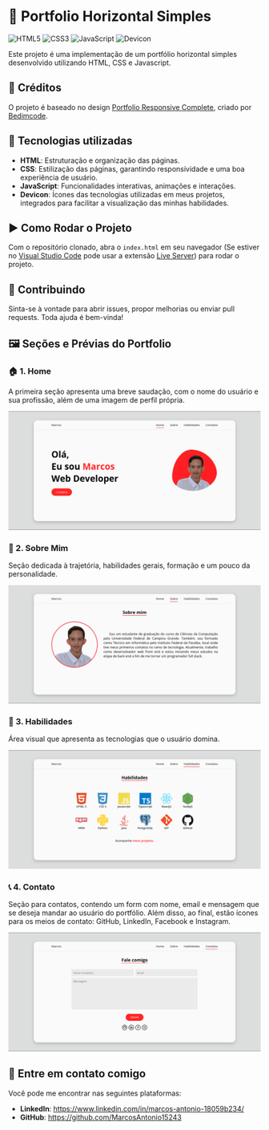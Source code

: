 # 📕 Portfolio Horizontal Simples

![HTML5](https://img.shields.io/badge/HTML5-E34F26?style=for-the-badge&logo=html5&logoColor=white)
![CSS3](https://img.shields.io/badge/CSS3-1572B6?style=for-the-badge&logo=css3&logoColor=white)
![JavaScript](https://img.shields.io/badge/JavaScript-F7DF1E?style=for-the-badge&logo=javascript&logoColor=black)
![Devicon](https://img.shields.io/badge/Devicon-%2300C853?style=for-the-badge&logo=devicon&logoColor=white)

Este projeto é uma implementação de um portfólio horizontal simples desenvolvido utilizando HTML, CSS e Javascript.

## 🎨 Créditos

O projeto é baseado no design [Portfolio Responsive Complete](https://github.com/bedimcode/portfolio-responsive-complete), criado por [Bedimcode](https://github.com/bedimcode).

## 🚀 Tecnologias utilizadas

- **HTML**: Estruturação e organização das páginas.
- **CSS**: Estilização das páginas, garantindo responsividade e uma boa experiência de usuário.
- **JavaScript**: Funcionalidades interativas, animações e interações.
- **Devicon**: Ícones das tecnologias utilizadas em meus projetos, integrados para facilitar a visualização das minhas habilidades.

## ▶️ Como Rodar o Projeto

Com o repositório clonado, abra o ```index.html``` em seu navegador (Se estiver no [Visual Studio Code](https://code.visualstudio.com) pode usar a extensão [Live Server](https://marketplace.visualstudio.com/items?itemName=ritwickdey.LiveServer)) para rodar o projeto.

## 🤝 Contribuindo

Sinta-se à vontade para abrir issues, propor melhorias ou enviar pull requests. Toda ajuda é bem-vinda!

## 🖼️ Seções e Prévias do Portfolio

### 🏠 1. Home
A primeira seção apresenta uma breve saudação, com o nome do usuário e sua profissão, além de uma imagem de perfil própria.

![](/assets/preview/home.png)

### 👤 2. Sobre Mim
Seção dedicada à trajetória, habilidades gerais, formação e um pouco da personalidade.

![](/assets/preview/about.png)

### 🧠 3. Habilidades
Área visual que apresenta as tecnologias que o usuário domina.

![](/assets/preview/skills.png)

### 📞 4. Contato
Seção para contatos, contendo um form com nome, email e mensagem que se deseja mandar ao usuário do portfólio. Além disso, ao final, estão ícones para os meios de contato: GitHub, LinkedIn, Facebook e Instagram.

![](/assets/preview/contact.png)

## 🔗 Entre em contato comigo

Você pode me encontrar nas seguintes plataformas:

- **LinkedIn**: https://www.linkedin.com/in/marcos-antonio-18059b234/
- **GitHub**: https://github.com/MarcosAntonio15243